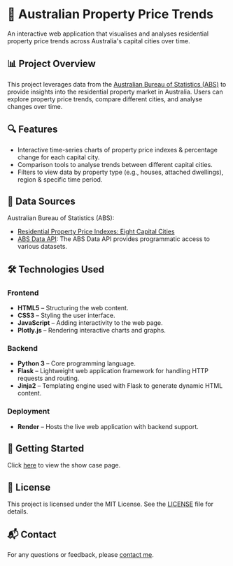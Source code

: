 # 🏡 Australian Property Price Trends

An interactive web application that visualises and analyses residential property price trends across Australia's capital cities over time.

## 📊 Project Overview

This project leverages data from the [Australian Bureau of Statistics (ABS)](https://www.abs.gov.au) to provide insights into the residential property market in Australia. Users can explore property price trends, compare different cities, and analyse changes over time.

## 🔍 Features

- Interactive time-series charts of property price indexes & percentage change for each capital city.
- Comparison tools to analyse trends between different capital cities.
- Filters to view data by property type (e.g., houses, attached dwellings), region & specific time period.

## 📂 Data Sources

Australian Bureau of Statistics (ABS):
- [Residential Property Price Indexes: Eight Capital Cities](https://www.abs.gov.au/statistics/economy/price-indexes-and-inflation/residential-property-price-indexes-eight-capital-cities)
- [ABS Data API](https://www.abs.gov.au/about/data-services/application-programming-interfaces-apis/data-api-user-guide): The ABS Data API provides programmatic access to various datasets.

## 🛠️ Technologies Used

### Frontend

- **HTML5** – Structuring the web content.
- **CSS3** – Styling the user interface.
- **JavaScript** – Adding interactivity to the web page.
- **Plotly.js** – Rendering interactive charts and graphs.

### Backend

- **Python 3** – Core programming language.
- **Flask** – Lightweight web application framework for handling HTTP requests and routing.
- **Jinja2** – Templating engine used with Flask to generate dynamic HTML content.

### Deployment

- **Render** – Hosts the live web application with backend support.


## 🚀 Getting Started

Click [here](https://australian-property-price-trends.onrender.com) to view the show case page.

## 📄 License

This project is licensed under the MIT License. See the [LICENSE](/LICENSE) file for details.

## 📬 Contact

For any questions or feedback, please [contact me](mailto:ethanyifanzhu@gmail.com).
